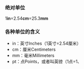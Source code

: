 ### 绝对单位
1**in**=2.54**cm**=25.3**mm**

### 各种单位的含义
- in：英寸Inches（1英寸=2.54厘米）
- cm：厘米Centimeters
- mm：毫米Millimeters
- pt：点Points，或者叫英镑（1点=1、